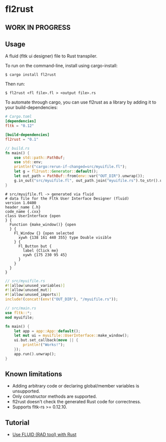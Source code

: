 # fl2rust

## WORK IN PROGRESS

## Usage

A fluid (fltk ui designer) file to Rust transpiler.

To run on the command-line, install using cargo-install:
```
$ cargo install fl2rust
``` 
Then run:
```
$ fl2rust <fl file>.fl > <output file>.rs
```

To automate through cargo, you can use fl2rust as a library by adding it to your build-dependencies:
```toml
# Cargo.toml
[dependencies]
fltk = "0.12"

[build-dependencies]
fl2rust = "0.1"
```

```rust
// build.rs
fn main() {
    use std::path::PathBuf;
    use std::env;
    println!("cargo:rerun-if-changed=src/myuifile.fl");
    let g = fl2rust::Generator::default();
    let out_path = PathBuf::from(env::var("OUT_DIR").unwrap());
    g.in_out("src/myuifile.fl", out_path.join("myuifile.rs").to_str().unwrap()).expect("Failed to generate rust from fl file!");
}
```

```
# src/myuifile.fl -> generated via fluid
# data file for the Fltk User Interface Designer (fluid)
version 1.0400
header_name {.h}
code_name {.cxx}
class UserInterface {open
} {
  Function {make_window()} {open
  } {
    Fl_Window {} {open selected
      xywh {138 161 440 355} type Double visible
    } {
      Fl_Button but {
        label {Click me}
        xywh {175 230 95 45}
      }
    }
  }
}
```

```rust
// src/myuifile.rs
#![allow(unused_variables)]
#![allow(unused_mut)]
#![allow(unused_imports)]
include!(concat!(env!("OUT_DIR"), "/myuifile.rs"));
```

```rust
// src/main.rs
use fltk::*;
mod myuifile;

fn main() {
    let app = app::App::default();
    let mut ui = myuifile::UserInterface::make_window();
    ui.but.set_callback(move || {
        println!("Works!");
    });
    app.run().unwrap();
}
```

## Known limitations
- Adding arbitrary code or declaring global/member variables is unsupported.
- Only constructor methods are supported.
- fl2rust doesn't check the generated Rust code for correctness.
- Supports fltk-rs >= 0.12.10.

## Tutorial
- [Use FLUID (RAD tool) with Rust](https://www.youtube.com/watch?v=k_P0wG3-dNk)